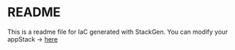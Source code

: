 # README
This is a readme file for IaC generated with StackGen.
You can modify your appStack -> [here](http://main.dev.stackgen.com/appstacks/ab709622-014e-4b87-a17e-28d62b8eeb10)
